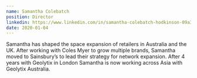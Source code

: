 ```yaml
---
name: Samantha Colebatch
position: Director
linkedin: https://www.linkedin.com/in/samantha-colebatch-hodkinson-09a30564
date: 2020-01-04
---
```


Samantha has shaped the space expansion of retailers in Australia and the UK. After working with Coles Myer to grow multiple brands, Samantha moved to Sainsbury’s to lead their strategy for network expansion. After 4 years with Geolytix in London Samantha is now working across Asia with Geolytix Australia.
